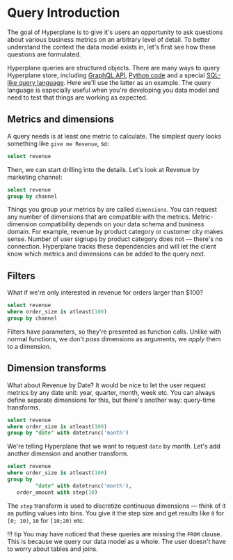 # Query Introduction

The goal of Hyperplane is to give it's users an opportunity to ask questions about
various business metrics on an arbitrary level of detail. To better understand the
context the data model exists in, let's first see how these questions are formulated.

Hyperplane queries are structured objects. There are many ways to query Hyperplane store,
including [GraphQL API](../reference/graphql.md),
[Python code](../reference/python_api.md) and a special
[SQL-like query language](../reference/query_language.md). Here we'll use the latter as
an example. The query language is especially useful when you're developing you data
model and need to test that things are working as expected.


## Metrics and dimensions

A query needs is at least one metric to calculate. The simplest query looks
something like `give me Revenue`, so:

```sql
select revenue
```

Then, we can start drilling into the details. Let's look at Revenue by marketing channel:

```sql
select revenue
group by channel
```

Things you group your metrics by are called `dimensions`. You can request any number of
dimensions that are compatible with the metrics. Metric-dimension compatibility depends
on your data schema and business domain. For example, revenue by product category or
customer city makes sense. Number of user signups by product category does not — there's
no connection. Hyperplane tracks these dependencies and will let the client know which
metrics and dimensions can be added to the query next.


## Filters

What if we're only interested in revenue for orders larger than $100?

```sql
select revenue
where order_size is atleast(100)
group by channel
```

Filters have parameters, so they're presented as function calls. Unlike with normal functions,
we don't _pass_ dimensions as arguments, we _apply_ them to a dimension.


## Dimension transforms

What about Revenue by Date? It would be nice to let the user request metrics by any date
unit: year, quarter, month, week etc. You can always define separate dimensions for this,
but there's another way: query-time transforms.

```sql
select revenue
where order_size is atleast(100)
group by "date" with datetrunc('month')
```

We're telling Hyperplane that we want to request `date` by month. Let's add another dimension
and another transform.

```sql
select revenue
where order_size is atleast(100)
group by
         "date" with datetrunc('month'),
   order_amount with step(10)
```

The `step` transform is used to discretize continuous dimensions — think of it as putting
values into bins. You give it the step size and get results like `0` for `[0; 10)`, `10`
for `[10;20)` etc.

!!! tip
    You may have noticed that these queries are missing the `FROM` clause. This is because
    we query our data model as a whole. The user doesn't have to worry about tables and joins.
